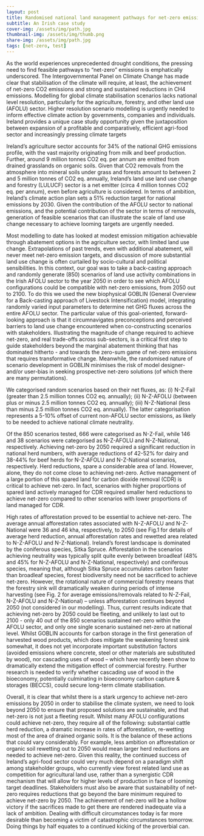 ```yaml
---
layout: post
title: Randomised national land management pathways for net-zero emissions
subtitle: An Irish case study
cover-img: /assets/img/path.jpg
thumbnail-img: /assets/img/thumb.png
share-img: /assets/img/path.jpg
tags: [net-zero, test]
---
```


As the world experiences unprecedented drought conditions, the pressing need to find feasible pathways to “net-zero” emissions is emphatically underscored. The Intergovernmental Panel on Climate Change has made clear that stabilisation of the climate will require, at least, the achievement of net-zero CO2 emissions and strong and sustained reductions in CH4 emissions. Modelling for global climate stabilisation scenarios lacks national level resolution, particularly for the agriculture, forestry, and other land use (AFOLU) sector. Higher resolution scenario modelling is urgently needed to inform effective climate action by governments, companies and individuals. Ireland provides a unique case study opportunity given the juxtaposition between expansion of a profitable and comparatively, efficient agri-food sector and increasingly pressing climate targets

Ireland’s agriculture sector accounts for 34% of the national GHG emissions profile, with the vast majority originating from milk and beef production. Further, around 9 million tonnes CO2 eq. per annum are emitted from drained grasslands on organic soils. Given that CO2 removals from the atmosphere into mineral soils under grass and forests amount to between 2 and 5 million tonnes of CO2 eq. annually, Ireland’s land use land use change and forestry (LULUCF) sector is a net emitter (circa 4 million tonnes CO2 eq. per annum), even before agriculture is considered. In terms of ambition, Ireland’s climate action plan sets a 51% reduction target for national emissions by 2030. Given the contribution of the AFOLU sector to national emissions, and the potential contribution of the sector in terms of removals, generation of feasible scenarios that can illustrate the scale of land use change necessary to achieve looming targets are urgently needed.  

Most modelling to date has looked at modest emission mitigation achievable through abatement options in the agriculture sector, with limited land use change. Extrapolations of past trends, even with additional abatement, will never meet net-zero emission targets, and discussion of more substantial land use change is often curtailed by socio-cultural and political sensibilities. In this context, our goal was to take a back-casting approach and randomly generate (850) scenarios of land use activity combinations in the Irish AFOLU sector to the year 2050 in order to see which AFOLU configurations could be compatible with net-zero emissions, from 2050 out to 2100. To do this we used the new biophysical GOBLIN (General Overview for a Back-casting approach of Livestock Intensification) model, integrating randomly varied input parameters to determine net GHG fluxes across the entire AFOLU sector. The particular value of this goal-oriented, forward-looking approach is that it circumnavigates preconceptions and perceived barriers to land use change encountered when co-constructing scenarios with stakeholders. Illustrating the magnitude of change required to achieve net-zero, and real trade-offs across sub-sectors, is a critical first step to guide stakeholders beyond the marginal abatement thinking that has dominated hitherto - and towards the zero-sum game of net-zero emissions that requires transformative change. Meanwhile, the randomised nature of scenario development in GOBLIN minimises the risk of model designer- and/or user-bias in seeking prospective net-zero solutions (of which there are many permutations).    

We categorised random scenarios based on their net fluxes, as: (i) N-Z-Fail (greater than 2.5 million tonnes CO2 eq. annually); (ii) N-Z-AFOLU (between plus or minus 2.5 million tonnes CO2 eq. annually); (iii) N-Z-National (less than minus 2.5 million tonnes CO2 eq. annually). The latter categorisation represents a 5-10% offset of current non-AFOLU sector emissions, as likely to be needed to achieve national climate neutrality.  

Of the 850 scenarios tested, 666 were categorised as N-Z-Fail, while 146 and 38 scenarios were categorised as N-Z-AFOLU and N-Z-National, respectively. Achieving net-zero by 2050 required a significant reduction in national herd numbers, with average reductions of 42-52% for dairy and 38-44% for beef herds for  N-Z-AFOLU and N-Z-National scenarios, respectively. Herd reductions, spare a considerable area of land. However, alone, they do not come close to achieving net-zero. Active management of a large portion of this spared land for carbon dioxide removal (CDR) is critical to achieve net-zero. In fact, scenarios with higher proportions of spared land actively managed for CDR required smaller herd reductions to achieve net-zero compared to other scenarios with lower proportions of land managed for CDR.

High rates of afforestation proved to be essential to achieve net-zero. The average annual afforestation rates associated with N-Z-AFOLU and N-Z-National were 36 and 46 kha, respectively, to 2050 (see Fig.1 for details of average herd reduction, annual afforestation rates and rewetted area related to N-Z-AFOLU and N-Z-National). Ireland’s forest landscape is dominated by the coniferous species, Sitka Spruce. Afforestation in the scenarios achieving neutrality was typically split quite evenly between broadleaf (48% and 45% for N-Z-AFOLU and N-Z-National, respectively) and coniferous species, meaning that, although Sitka Spruce accumulates carbon faster than broadleaf species, forest biodiversity need not be sacrificed to achieve net-zero. However, the rotational nature of commercial forestry means that the forestry sink will dramatically weaken during periods of intense harvesting (see Fig. 2 for average emissions/removals related to N-Z-Fail, N-Z-AFOLU and N-Z-National) – unless afforestation continues beyond 2050 (not considered in our modelling). Thus, current results indicate that achieving net-zero by 2050 could be fleeting, and unlikely to last out to 2100 - only 40 out of the 850 scenarios sustained net-zero within the AFOLU sector, and only one single scenario sustained net-zero at national level. Whilst GOBLIN accounts for carbon storage in the first generation of harvested wood products, which does mitigate the weakening forest sink somewhat, it does not yet incorporate important substitution factors (avoided emissions where concrete, steel or other materials are substituted by wood), nor cascading uses of wood – which have recently been show to dramatically extend the mitigation effect of commercial forestry. Further research is needed to verify whether cascading use of wood in the bioeconomy, potentially culminating in bioeconomy carbon capture & storages (BECCS), could secure long-term climate stabilisation.

Overall, it is clear  that whilst there is a stark urgency to achieve net-zero emissions by 2050 in order to stabilise the climate system, we need to look beyond 2050 to ensure that proposed solutions are sustainable, and that net-zero is not just a fleeting result. Whilst many AFOLU configurations could achieve net-zero, they require all of the following: substantial cattle herd reduction, a dramatic increase in rates of afforestation, re-wetting most of the area of drained organic soils. It is the balance of these actions that could vary considerably. For example, less ambition on afforestation or organic soil rewetting out to 2050 would mean larger herd reductions are needed to achieve net-zero. Given this reality, the continued success of Ireland’s agri-food sector could very much depend on a paradigm shift among stakeholder groups, who currently view forest related land use as competition for agricultural land use, rather than a synergistic CDR mechanism that will allow for higher levels of production in face of looming target deadlines. Stakeholders must also be aware that sustainability of net-zero requires reductions that go beyond the bare minimum required to achieve net-zero by 2050. The achievement of net-zero will be a hollow victory if the sacrifices made to get there are rendered inadequate via a lack of ambition. Dealing with difficult circumstances today is far more desirable than becoming a victim of catastrophic circumstances tomorrow. Doing things by half equates to a continued kicking of the proverbial can.
